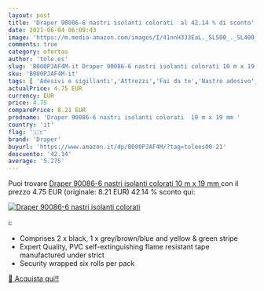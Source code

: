 ```yaml
---
layout: post
title: 'Draper 90086-6 nastri isolanti colorati  al 42.14 % di sconto'
date: 2021-06-04 06:09:43
image: 'https://m.media-amazon.com/images/I/41nnH333EaL._SL500_._SL400_.jpg'
comments: true
category: ofertas
author: 'tole.es'
slug: 'B000PJAF4M-it Draper 90086-6 nastri isolanti colorati 10 m x 19 mm'
sku: 'B000PJAF4M-it'
tags: [ 'Adesivi e sigillanti','Attrezzi','Fai da te','Nastro adesivo','Nastro adesivo isolante','draper', ]
actualPrice: 4.75 EUR
currency: EUR
price: 4.75
comparePrice: 8.21 EUR
prodname: 'Draper 90086-6 nastri isolanti colorati  10 m x 19 mm '
country: 'it'
flag: '🇮🇹'
brand: 'Draper'
buyurl: 'https://www.amazon.it/dp/B000PJAF4M/?tag=tolees00-21'
descuento: '42.14'
average: '5.275'
---
```


Puoi trovare [Draper 90086-6 nastri isolanti colorati  10 m x 19 mm ](https://www.amazon.it/dp/B000PJAF4M/?tag=tolees00-21) con il prezzo 4.75 EUR (originale: 8.21 EUR) 42.14 % sconto qui:

[![Draper 90086-6 nastri isolanti colorati ](https://m.media-amazon.com/images/I/41nnH333EaL._SL500_._SL400_.jpg)](https://www.amazon.it/dp/B000PJAF4M/?tag=tolees00-21)

ℹ️:

- Comprises 2 x black, 1 x grey/brown/blue and yellow & green stripe
- Expert Quality, PVC self-extinguishing flame resistant tape manufactured under strict
- Security wrapped six rolls per pack

[🛒 Acquista qui!!](https://www.amazon.it/dp/B000PJAF4M/?tag=tolees00-21)
